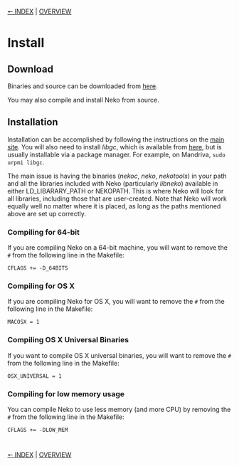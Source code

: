 [🠔 INDEX](index.md) | [OVERVIEW](overview.md)
#

# Install

## Download

Binaries and source can be downloaded from [here](http://nekovm.org/download).

You may also compile and install Neko from source.

## Installation

Installation can be accomplished by following the instructions on the [main site](https://nekovm.org/doc/begin/). You will also need to install *libgc*, which is available from [here](https://www.hboehm.info/gc/), but is usually installable via a package manager. For example, on Mandriva, `sudo urpmi libgc`.

The main issue is having the binaries (*nekoc*, *neko*, *nekotools*) in your path and all the libraries included with Neko (particularly *libneko*) available in either LD\_LIBARARY\_PATH or NEKOPATH. This is where Neko will look for all libraries, including those that are user-created. Note that Neko will work equally well no matter where it is placed, as long as the paths mentioned above are set up correctly.

### Compiling for 64-bit

If you are compiling Neko on a 64-bit machine, you will want to remove the `#` from the following line in the Makefile:

`CFLAGS += -D_64BITS`

### Compiling for OS X

If you are compiling Neko for OS X, you will want to remove the `#` from the following line in the Makefile:

`MACOSX = 1`

### Compiling OS X Universal Binaries

If you want to compile OS X universal binaries, you will want to remove the `#` from the following line in the Makefile:

`OSX_UNIVERSAL = 1`

### Compiling for low memory usage

You can compile Neko to use less memory (and more CPU) by removing the `#` from the following line in the Makefile:

`CFLAGS += -DLOW_MEM`

#
[🠔 INDEX](index.md) | [OVERVIEW](overview.md)